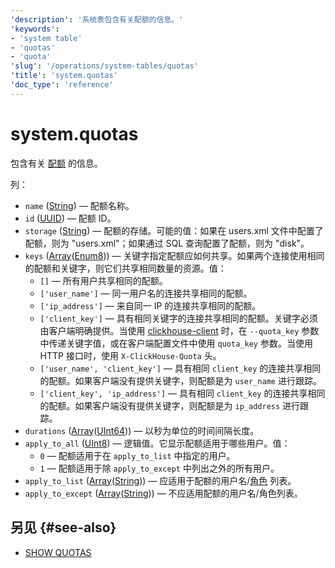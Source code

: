 ```yaml
---
'description': '系统表包含有关配额的信息。'
'keywords':
- 'system table'
- 'quotas'
- 'quota'
'slug': '/operations/system-tables/quotas'
'title': 'system.quotas'
'doc_type': 'reference'
---
```



# system.quotas

包含有关 [配额](../../operations/system-tables/quotas.md) 的信息。

列：
- `name` ([String](../../sql-reference/data-types/string.md)) — 配额名称。
- `id` ([UUID](../../sql-reference/data-types/uuid.md)) — 配额 ID。
- `storage` ([String](../../sql-reference/data-types/string.md)) — 配额的存储。可能的值：如果在 users.xml 文件中配置了配额，则为 "users.xml"；如果通过 SQL 查询配置了配额，则为 "disk"。
- `keys` ([Array](../../sql-reference/data-types/array.md)([Enum8](../../sql-reference/data-types/enum.md))) — 关键字指定配额应如何共享。如果两个连接使用相同的配额和关键字，则它们共享相同数量的资源。值：
  - `[]` — 所有用户共享相同的配额。
  - `['user_name']` — 同一用户名的连接共享相同的配额。
  - `['ip_address']` — 来自同一 IP 的连接共享相同的配额。
  - `['client_key']` — 具有相同关键字的连接共享相同的配额。关键字必须由客户端明确提供。当使用 [clickhouse-client](../../interfaces/cli.md) 时，在 `--quota_key` 参数中传递关键字值，或在客户端配置文件中使用 `quota_key` 参数。当使用 HTTP 接口时，使用 `X-ClickHouse-Quota` 头。
  - `['user_name', 'client_key']` — 具有相同 `client_key` 的连接共享相同的配额。如果客户端没有提供关键字，则配额是为 `user_name` 进行跟踪。
  - `['client_key', 'ip_address']` — 具有相同 `client_key` 的连接共享相同的配额。如果客户端没有提供关键字，则配额是为 `ip_address` 进行跟踪。
- `durations` ([Array](../../sql-reference/data-types/array.md)([UInt64](../../sql-reference/data-types/int-uint.md))) — 以秒为单位的时间间隔长度。
- `apply_to_all` ([UInt8](/sql-reference/data-types/int-uint#integer-ranges)) — 逻辑值。它显示配额适用于哪些用户。值：
  - `0` — 配额适用于在 `apply_to_list` 中指定的用户。
  - `1` — 配额适用于除 `apply_to_except` 中列出之外的所有用户。
- `apply_to_list` ([Array](../../sql-reference/data-types/array.md)([String](../../sql-reference/data-types/string.md))) — 应适用于配额的用户名/[角色](../../guides/sre/user-management/index.md#role-management) 列表。
- `apply_to_except` ([Array](../../sql-reference/data-types/array.md)([String](../../sql-reference/data-types/string.md))) — 不应适用配额的用户名/角色列表。

## 另见 {#see-also}

- [SHOW QUOTAS](/sql-reference/statements/show#show-quotas)
